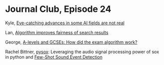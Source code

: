 # Journal Club, Episode 24

Kyle, [Eye-catching advances in some AI fields are not real](https://www.sciencemag.org/news/2020/05/eye-catching-advances-some-ai-fields-are-not-real)

Lan, [Algorithm improves fairness of search results](https://techxplore.com/news/2020-08-algorithm-fairness-results.html)

George, [A-levels and GCSEs: How did the exam algorithm work?](https://www.bbc.co.uk/news/explainers-53807730)

Rachel Bittner, [pysox](https://github.com/rabitt/pysox): Leveraging the audio signal processing power of sox in python and [Few-Shot Sound Event Detection](https://ieeexplore.ieee.org/document/9054708)
